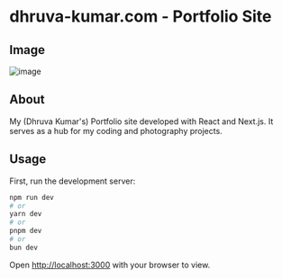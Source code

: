 # dhruva-kumar.com - Portfolio Site

## Image

![image](https://github.com/user-attachments/assets/0e0b8340-c08a-421f-b55f-95fd47544753)

## About

My (Dhruva Kumar's) Portfolio site developed with React and Next.js. It serves as a hub for my coding and photography projects.

## Usage

First, run the development server:

```bash
npm run dev
# or
yarn dev
# or
pnpm dev
# or
bun dev
```

Open [http://localhost:3000](http://localhost:3000) with your browser to view.
